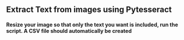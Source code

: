 ## Extract Text from images using Pytesseract

#### Resize your image so that only the text you want is included, run the script. A CSV file should automatically be created
